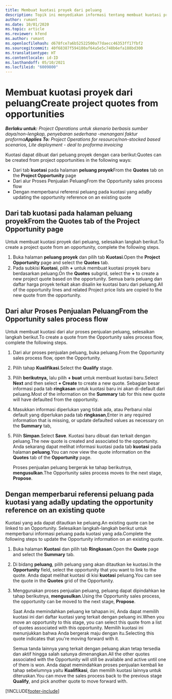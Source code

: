 ```yaml
---
title: Membuat kuotasi proyek dari peluang
description: Topik ini menyediakan informasi tentang membuat kuotasi proyek dari peluang.
author: rumant
ms.date: 10/01/2020
ms.topic: article
ms.reviewer: kfend
ms.author: rumant
ms.openlocfilehash: d678fce7a6b52522500a77daecc46353ff17fbf2
ms.sourcegitcommit: 40f68387f594180af64a5e5c748b6efa188bd300
ms.translationtype: HT
ms.contentlocale: id-ID
ms.lasthandoff: 05/10/2021
ms.locfileid: "6009800"
---
```

# <a name="create-project-quotes-from-opportunities"></a><span data-ttu-id="574f1-103">Membuat kuotasi proyek dari peluang</span><span class="sxs-lookup"><span data-stu-id="574f1-103">Create project quotes from opportunities</span></span>

<span data-ttu-id="574f1-104">_**Berlaku untuk:** Project Operations untuk skenario berbasis sumber daya/non-lengkap, penyebaran sederhana -menangani faktur proforma_</span><span class="sxs-lookup"><span data-stu-id="574f1-104">_**Applies To:** Project Operations for resource/non-stocked based scenarios, Lite deployment - deal to proforma invoicing_</span></span>

<span data-ttu-id="574f1-105">Kuotasi dapat dibuat dari peluang proyek dengan cara berikut:</span><span class="sxs-lookup"><span data-stu-id="574f1-105">Quotes can be created from project opportunities in the following ways:</span></span>

- <span data-ttu-id="574f1-106">Dari tab **kuotasi** pada halaman **peluang proyek**</span><span class="sxs-lookup"><span data-stu-id="574f1-106">From the **Quotes** tab on the **Project Opportunity** page</span></span>
- <span data-ttu-id="574f1-107">Dari alur Proses Penjualan Peluang</span><span class="sxs-lookup"><span data-stu-id="574f1-107">From the Opportunity sales process flow</span></span>
- <span data-ttu-id="574f1-108">Dengan memperbarui referensi peluang pada kuotasi yang ada</span><span class="sxs-lookup"><span data-stu-id="574f1-108">By updating the opportunity reference on an existing quote</span></span>

## <a name="from-the-quotes-tab-of-the-project-opportunity-page"></a><span data-ttu-id="574f1-109">Dari tab kuotasi pada halaman peluang proyek</span><span class="sxs-lookup"><span data-stu-id="574f1-109">From the Quotes tab of the Project Opportunity page</span></span>

<span data-ttu-id="574f1-110">Untuk membuat kuotasi proyek dari peluang, selesaikan langkah berikut.</span><span class="sxs-lookup"><span data-stu-id="574f1-110">To create a project quote from an opportunity, complete the following steps.</span></span>

1. <span data-ttu-id="574f1-111">Buka halaman **peluang proyek** dan pilih tab **Kuotasi**.</span><span class="sxs-lookup"><span data-stu-id="574f1-111">Open the **Project Opportunity** page and select the **Quotes** tab.</span></span> 
2. <span data-ttu-id="574f1-112">Pada subkisi **Kuotasi**, pilih **+** untuk membuat kuotasi proyek baru berdasarkan peluang.</span><span class="sxs-lookup"><span data-stu-id="574f1-112">On the **Quotes** subgrid, select the **+** to create a new project quote based on the opportunity.</span></span> <span data-ttu-id="574f1-113">Semua baris peluang dan daftar harga proyek terkait akan disalin ke kuotasi baru dari peluang.</span><span class="sxs-lookup"><span data-stu-id="574f1-113">All of the opportunity lines and related Project price lists are copied to the new quote from the opportunity.</span></span>

## <a name="from-the-opportunity-sales-process-flow"></a><span data-ttu-id="574f1-114">Dari alur Proses Penjualan Peluang</span><span class="sxs-lookup"><span data-stu-id="574f1-114">From the Opportunity sales process flow</span></span>

<span data-ttu-id="574f1-115">Untuk membuat kuotasi dari alur proses penjualan peluang, selesaikan langkah berikut.</span><span class="sxs-lookup"><span data-stu-id="574f1-115">To create a quote from the Opportunity sales process flow, complete the following steps.</span></span>

1. <span data-ttu-id="574f1-116">Dari alur proses penjualan peluang, buka peluang.</span><span class="sxs-lookup"><span data-stu-id="574f1-116">From the Opportunity sales process flow, open the Opportunity.</span></span>
2. <span data-ttu-id="574f1-117">Pilih tahap **Kualifikasi**.</span><span class="sxs-lookup"><span data-stu-id="574f1-117">Select the **Qualify** stage.</span></span> 
3. <span data-ttu-id="574f1-118">Pilih **berikutnya,** lalu pilih **+ buat** untuk membuat kuotasi baru.</span><span class="sxs-lookup"><span data-stu-id="574f1-118">Select **Next** and then select **+ Create** to create a new quote.</span></span> <span data-ttu-id="574f1-119">Sebagian besar informasi pada tab **ringkasan** untuk kuotasi baru ini akan di-default dari peluang.</span><span class="sxs-lookup"><span data-stu-id="574f1-119">Most of the information on the **Summary** tab for this new quote will have defaulted from the opportunity.</span></span> 
4. <span data-ttu-id="574f1-120">Masukkan informasi diperlukan yang tidak ada, atau Perbarui nilai default yang diperlukan pada tab **ringkasan**,</span><span class="sxs-lookup"><span data-stu-id="574f1-120">Enter in any required information that is missing, or update defaulted values as necessary on the **Summary** tab,</span></span>
5. <span data-ttu-id="574f1-121">Pilih **Simpan**.</span><span class="sxs-lookup"><span data-stu-id="574f1-121">Select **Save**.</span></span> <span data-ttu-id="574f1-122">Kuotasi baru dibuat dan terkait dengan peluang.</span><span class="sxs-lookup"><span data-stu-id="574f1-122">The new quote is created and associated to the opportunity.</span></span> <span data-ttu-id="574f1-123">Anda sekarang dapat melihat informasi kuotasi pada tab **kuotasi** pada halaman **peluang**.</span><span class="sxs-lookup"><span data-stu-id="574f1-123">You can now view the quote information on the **Quotes** tab of the **Opportunity** page.</span></span> 

   <span data-ttu-id="574f1-124">Proses penjualan peluang bergerak ke tahap berikutnya, **mengusulkan**.</span><span class="sxs-lookup"><span data-stu-id="574f1-124">The Opportunity sales process moves to the next stage, **Propose**.</span></span>


## <a name="by-updating-the-opportunity-reference-on-an-existing-quote"></a><span data-ttu-id="574f1-125">Dengan memperbarui referensi peluang pada kuotasi yang ada</span><span class="sxs-lookup"><span data-stu-id="574f1-125">By updating the opportunity reference on an existing quote</span></span>

<span data-ttu-id="574f1-126">Kuotasi yang ada dapat ditautkan ke peluang.</span><span class="sxs-lookup"><span data-stu-id="574f1-126">An existing quote can be linked to an Opportunity.</span></span> <span data-ttu-id="574f1-127">Selesaikan langkah-langkah berikut untuk memperbarui informasi peluang pada kuotasi yang ada.</span><span class="sxs-lookup"><span data-stu-id="574f1-127">Complete the following steps to update the Opportunity information on an existing quote.</span></span>

1. <span data-ttu-id="574f1-128">Buka halaman **Kuotasi** dan pilih tab **Ringkasan**.</span><span class="sxs-lookup"><span data-stu-id="574f1-128">Open the **Quote** page and select the **Summary** tab.</span></span>
2. <span data-ttu-id="574f1-129">Di bidang **peluang**, pilih peluang yang akan ditautkan ke kuotasi.</span><span class="sxs-lookup"><span data-stu-id="574f1-129">In the **Opportunity** field, select the opportunity that you want to link to the quote.</span></span> <span data-ttu-id="574f1-130">Anda dapat melihat kuotasi di kisi **kuotasi** peluang.</span><span class="sxs-lookup"><span data-stu-id="574f1-130">You can see the quote in the **Quotes** grid of the Opportunity.</span></span> 
3. <span data-ttu-id="574f1-131">Menggunakan proses penjualan peluang, peluang dapat dipindahkan ke tahap berikutnya, **mengusulkan**.</span><span class="sxs-lookup"><span data-stu-id="574f1-131">Using the Opportunity sales process, the opportunity can be moved to the next stage, **Propose**.</span></span> 

   <span data-ttu-id="574f1-132">Saat Anda memindahkan peluang ke tahapan ini, Anda dapat memilih kuotasi ini dari daftar kuotasi yang terkait dengan peluang ini.</span><span class="sxs-lookup"><span data-stu-id="574f1-132">When you move an opportunity to this stage, you can select this quote from a list of quotes associated with this opportunity.</span></span> <span data-ttu-id="574f1-133">Memilih kuotasi ini menunjukkan bahwa Anda bergerak maju dengan itu.</span><span class="sxs-lookup"><span data-stu-id="574f1-133">Selecting this quote indicates that you're moving forward with it.</span></span>

   <span data-ttu-id="574f1-134">Semua tanda lainnya yang terkait dengan peluang akan tetap tersedia dan aktif hingga salah satunya dimenangkan.</span><span class="sxs-lookup"><span data-stu-id="574f1-134">All the other quotes associated with the Opportunity will still be available and active until one of them is won.</span></span> <span data-ttu-id="574f1-135">Anda dapat memindahkan proses penjualan kembali ke tahap sebelumnya yaitu **Kualifikasi**, dan memilih kuotasi lainnya untuk diteruskan.</span><span class="sxs-lookup"><span data-stu-id="574f1-135">You can move the sales process back to the previous stage **Qualify**, and pick another quote to move forward with.</span></span>


[!INCLUDE[footer-include](../includes/footer-banner.md)]